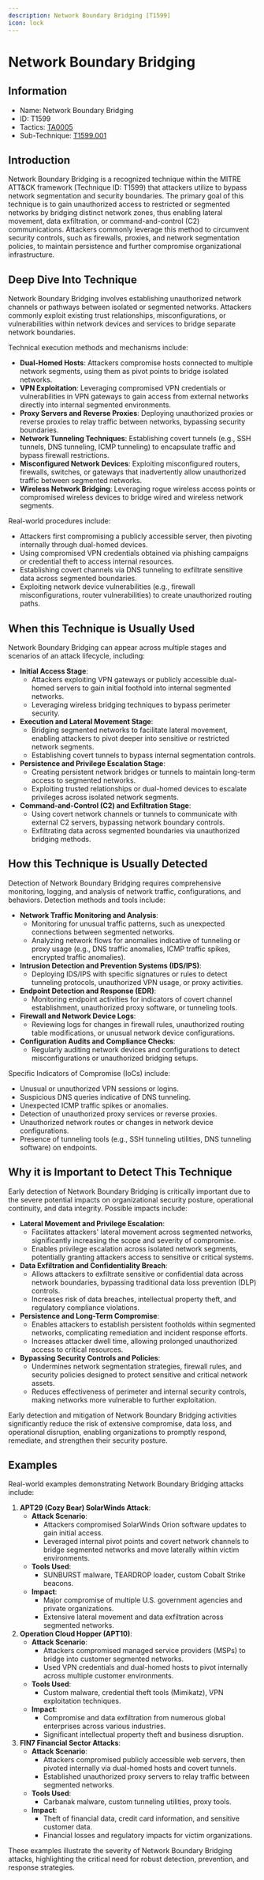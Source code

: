 ```yaml
---
description: Network Boundary Bridging [T1599]
icon: lock
---
```


# Network Boundary Bridging

## Information

* Name: Network Boundary Bridging
* ID: T1599
* Tactics: [TA0005](../)
* Sub-Technique: [T1599.001](t1599.001.md)

## Introduction

Network Boundary Bridging is a recognized technique within the MITRE ATT\&CK framework (Technique ID: T1599) that attackers utilize to bypass network segmentation and security boundaries. The primary goal of this technique is to gain unauthorized access to restricted or segmented networks by bridging distinct network zones, thus enabling lateral movement, data exfiltration, or command-and-control (C2) communications. Attackers commonly leverage this method to circumvent security controls, such as firewalls, proxies, and network segmentation policies, to maintain persistence and further compromise organizational infrastructure.

## Deep Dive Into Technique

Network Boundary Bridging involves establishing unauthorized network channels or pathways between isolated or segmented networks. Attackers commonly exploit existing trust relationships, misconfigurations, or vulnerabilities within network devices and services to bridge separate network boundaries.

Technical execution methods and mechanisms include:

* **Dual-Homed Hosts**: Attackers compromise hosts connected to multiple network segments, using them as pivot points to bridge isolated networks.
* **VPN Exploitation**: Leveraging compromised VPN credentials or vulnerabilities in VPN gateways to gain access from external networks directly into internal segmented environments.
* **Proxy Servers and Reverse Proxies**: Deploying unauthorized proxies or reverse proxies to relay traffic between networks, bypassing security boundaries.
* **Network Tunneling Techniques**: Establishing covert tunnels (e.g., SSH tunnels, DNS tunneling, ICMP tunneling) to encapsulate traffic and bypass firewall restrictions.
* **Misconfigured Network Devices**: Exploiting misconfigured routers, firewalls, switches, or gateways that inadvertently allow unauthorized traffic between segmented networks.
* **Wireless Network Bridging**: Leveraging rogue wireless access points or compromised wireless devices to bridge wired and wireless network segments.

Real-world procedures include:

* Attackers first compromising a publicly accessible server, then pivoting internally through dual-homed devices.
* Using compromised VPN credentials obtained via phishing campaigns or credential theft to access internal resources.
* Establishing covert channels via DNS tunneling to exfiltrate sensitive data across segmented boundaries.
* Exploiting network device vulnerabilities (e.g., firewall misconfigurations, router vulnerabilities) to create unauthorized routing paths.

## When this Technique is Usually Used

Network Boundary Bridging can appear across multiple stages and scenarios of an attack lifecycle, including:

* **Initial Access Stage**:
  * Attackers exploiting VPN gateways or publicly accessible dual-homed servers to gain initial foothold into internal segmented networks.
  * Leveraging wireless bridging techniques to bypass perimeter security.
* **Execution and Lateral Movement Stage**:
  * Bridging segmented networks to facilitate lateral movement, enabling attackers to pivot deeper into sensitive or restricted network segments.
  * Establishing covert tunnels to bypass internal segmentation controls.
* **Persistence and Privilege Escalation Stage**:
  * Creating persistent network bridges or tunnels to maintain long-term access to segmented networks.
  * Exploiting trusted relationships or dual-homed devices to escalate privileges across isolated network segments.
* **Command-and-Control (C2) and Exfiltration Stage**:
  * Using covert network channels or tunnels to communicate with external C2 servers, bypassing network boundary controls.
  * Exfiltrating data across segmented boundaries via unauthorized bridging methods.

## How this Technique is Usually Detected

Detection of Network Boundary Bridging requires comprehensive monitoring, logging, and analysis of network traffic, configurations, and behaviors. Detection methods and tools include:

* **Network Traffic Monitoring and Analysis**:
  * Monitoring for unusual traffic patterns, such as unexpected connections between segmented networks.
  * Analyzing network flows for anomalies indicative of tunneling or proxy usage (e.g., DNS traffic anomalies, ICMP traffic spikes, encrypted traffic anomalies).
* **Intrusion Detection and Prevention Systems (IDS/IPS)**:
  * Deploying IDS/IPS with specific signatures or rules to detect tunneling protocols, unauthorized VPN usage, or proxy activities.
* **Endpoint Detection and Response (EDR)**:
  * Monitoring endpoint activities for indicators of covert channel establishment, unauthorized proxy software, or tunneling tools.
* **Firewall and Network Device Logs**:
  * Reviewing logs for changes in firewall rules, unauthorized routing table modifications, or unusual network device configurations.
* **Configuration Audits and Compliance Checks**:
  * Regularly auditing network devices and configurations to detect misconfigurations or unauthorized bridging setups.

Specific Indicators of Compromise (IoCs) include:

* Unusual or unauthorized VPN sessions or logins.
* Suspicious DNS queries indicative of DNS tunneling.
* Unexpected ICMP traffic spikes or anomalies.
* Detection of unauthorized proxy services or reverse proxies.
* Unauthorized network routes or changes in network device configurations.
* Presence of tunneling tools (e.g., SSH tunneling utilities, DNS tunneling software) on endpoints.

## Why it is Important to Detect This Technique

Early detection of Network Boundary Bridging is critically important due to the severe potential impacts on organizational security posture, operational continuity, and data integrity. Possible impacts include:

* **Lateral Movement and Privilege Escalation**:
  * Facilitates attackers' lateral movement across segmented networks, significantly increasing the scope and severity of compromise.
  * Enables privilege escalation across isolated network segments, potentially granting attackers access to sensitive or critical systems.
* **Data Exfiltration and Confidentiality Breach**:
  * Allows attackers to exfiltrate sensitive or confidential data across network boundaries, bypassing traditional data loss prevention (DLP) controls.
  * Increases risk of data breaches, intellectual property theft, and regulatory compliance violations.
* **Persistence and Long-Term Compromise**:
  * Enables attackers to establish persistent footholds within segmented networks, complicating remediation and incident response efforts.
  * Increases attacker dwell time, allowing prolonged unauthorized access to critical resources.
* **Bypassing Security Controls and Policies**:
  * Undermines network segmentation strategies, firewall rules, and security policies designed to protect sensitive and critical network assets.
  * Reduces effectiveness of perimeter and internal security controls, making networks more vulnerable to further exploitation.

Early detection and mitigation of Network Boundary Bridging activities significantly reduce the risk of extensive compromise, data loss, and operational disruption, enabling organizations to promptly respond, remediate, and strengthen their security posture.

## Examples

Real-world examples demonstrating Network Boundary Bridging attacks include:

1. **APT29 (Cozy Bear) SolarWinds Attack**:
   * **Attack Scenario**:
     * Attackers compromised SolarWinds Orion software updates to gain initial access.
     * Leveraged internal pivot points and covert network channels to bridge segmented networks and move laterally within victim environments.
   * **Tools Used**:
     * SUNBURST malware, TEARDROP loader, custom Cobalt Strike beacons.
   * **Impact**:
     * Major compromise of multiple U.S. government agencies and private organizations.
     * Extensive lateral movement and data exfiltration across segmented networks.
2. **Operation Cloud Hopper (APT10)**:
   * **Attack Scenario**:
     * Attackers compromised managed service providers (MSPs) to bridge into customer segmented networks.
     * Used VPN credentials and dual-homed hosts to pivot internally across multiple customer environments.
   * **Tools Used**:
     * Custom malware, credential theft tools (Mimikatz), VPN exploitation techniques.
   * **Impact**:
     * Compromise and data exfiltration from numerous global enterprises across various industries.
     * Significant intellectual property theft and business disruption.
3. **FIN7 Financial Sector Attacks**:
   * **Attack Scenario**:
     * Attackers compromised publicly accessible web servers, then pivoted internally via dual-homed hosts and covert tunnels.
     * Established unauthorized proxy servers to relay traffic between segmented networks.
   * **Tools Used**:
     * Carbanak malware, custom tunneling utilities, proxy tools.
   * **Impact**:
     * Theft of financial data, credit card information, and sensitive customer data.
     * Financial losses and regulatory impacts for victim organizations.

These examples illustrate the severity of Network Boundary Bridging attacks, highlighting the critical need for robust detection, prevention, and response strategies.
